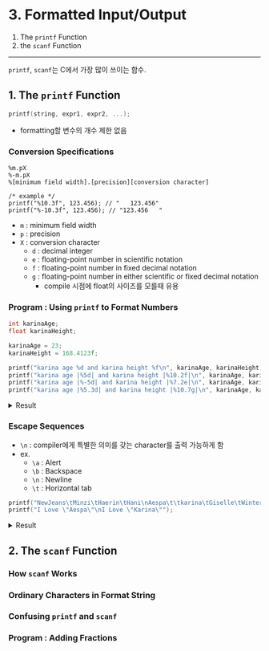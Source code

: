 # 3. Formatted Input/Output

1. The `printf` Function
2. the `scanf` Function

---

`printf`, `scanf`는 C에서 가장 많이 쓰이는 함수.

## 1. The `printf` Function

```c
printf(string, expr1, expr2, ...);
```

- formatting할 변수의 개수 제한 없음

### Conversion Specifications

````
%m.pX
%-m.pX
%[minimum field width].[precision][conversion character]

/* example */
printf("%10.3f", 123.456); // "   123.456"
printf("%-10.3f", 123.456); // "123.456   "
````

- `m` : minimum field width
- `p` : precision
- `X` : conversion character
    - `d` : decimal integer
    - `e` : floating-point number in scientific notation
    - `f` : floating-point number in fixed decimal notation
    - `g` : floating-point number in either scientific or fixed decimal notation
        - compile 시점에 float의 사이즈를 모를때 유용

### Program : Using `printf` to Format Numbers

```c
int karinaAge;
float karinaHeight;

karinaAge = 23;
karinaHeight = 168.4123f;

printf("karina age %d and karina height %f\n", karinaAge, karinaHeight);
printf("karina age |%5d| and karina height |%10.2f|\n", karinaAge, karinaHeight);
printf("karina age |%-5d| and karina height |%7.2e|\n", karinaAge, karinaHeight);
printf("karina age |%5.3d| and karina height |%10.7g|\n", karinaAge, karinaHeight);
```

<details>
<summary>Result</summary>

````
karina age 23 and karina height 168.412292
karina age |   23| and karina height |    168.41|
karina age |23   | and karina height |1.68e+02|
karina age |  023| and karina height |  168.4123|
````

</details>

### Escape Sequences

- `\n` : compiler에게 특별한 의미를 갖는 character를 출력 가능하게 함
- ex.
    - `\a` : Alert
    - `\b` : Backspace
    - `\n` : Newline
    - `\t` : Horizontal tab

```c
printf("NewJeans\tMinzi\tHaerin\tHani\nAespa\t\tkarina\tGiselle\tWinter\tNingning\n");
printf("I Love \"Aespa\"\nI Love \"Karina\"");

```

<details>
<summary>Result</summary>

````
NewJeans        Minzi   Haerin  Hani
Aespa           karina  Giselle Winter  Ningning
I Love "Aespa"
I Love "Karina"
````

</details>

## 2. The `scanf` Function

### How `scanf` Works

### Ordinary Characters in Format String

### Confusing `printf` and `scanf`

### Program : Adding Fractions
